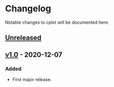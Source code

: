 # Changelog
Notable changes to cplot will be documented here.

## [Unreleased]

## [v1.0] - 2020-12-07
### Added
- First major release.

[Unreleased]: https://github.com/samharrison7/cplot/tree/develop 
[v1.0]: https://github.com/samharrison7/cplot/tree/v1.0 